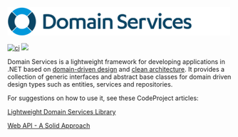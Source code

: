 <img src="domain-services.png" width="500">

[![ci](https://github.com/larsmichael/DomainServices/actions/workflows/ci.yml/badge.svg)](https://github.com/larsmichael/DomainServices/actions/workflows/ci.yml)
[![](https://img.shields.io/nuget/v/DomainServices.svg?label=DomainServices)](https://www.nuget.org/packages/DomainServices)

Domain Services is a lightweight framework for developing applications in .NET based on [domain-driven design](https://martinfowler.com/bliki/DomainDrivenDesign.html) and [clean architecture](https://blog.cleancoder.com/uncle-bob/2012/08/13/the-clean-architecture.html). It provides a collection of generic interfaces and abstract base classes for domain driven design types such as entities, services and repositories.

For suggestions on how to use it, see these CodeProject articles:

<a href="https://www.codeproject.com/Articles/730191/Lightweight-Domain-Services-Library" target="_blank">Lightweight Domain Services Library</a>

<a href="https://www.codeproject.com/Articles/1066348/Web-API-A-Solid-Approach" target="_blank">Web API - A Solid Approach</a>
